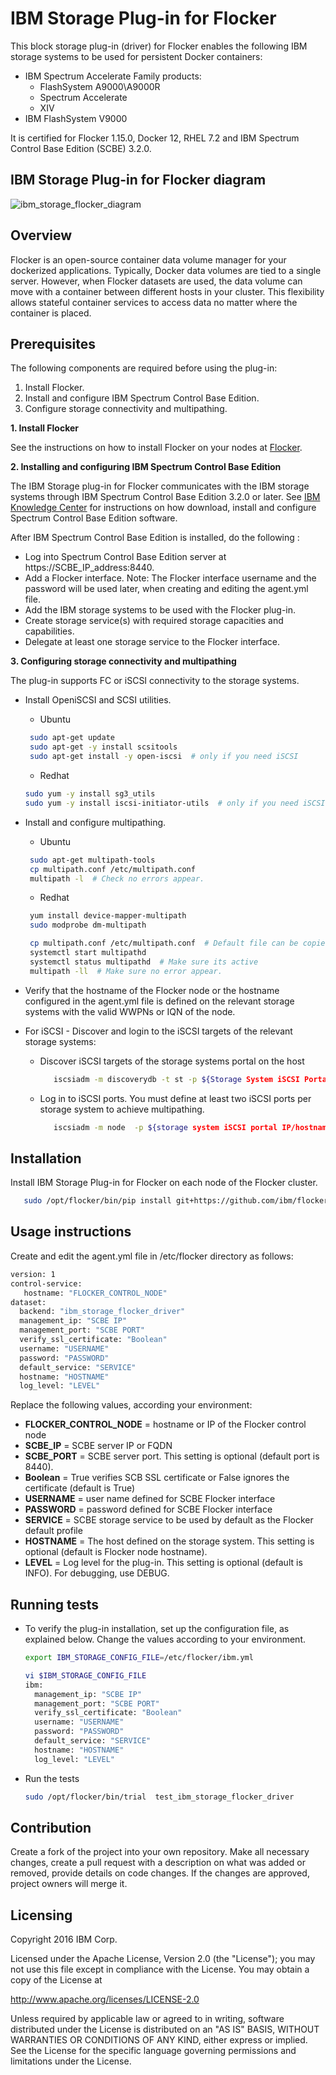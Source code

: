 IBM Storage Plug-in for Flocker
======================
This block storage plug-in (driver) for Flocker enables the following IBM storage systems to be used for persistent Docker containers:
- IBM Spectrum Accelerate Family products:
   - FlashSystem A9000\A9000R
   - Spectrum Accelerate
   - XIV
- IBM FlashSystem V9000

It is certified for Flocker 1.15.0, Docker 12, RHEL 7.2 and IBM Spectrum Control Base Edition (SCBE) 3.2.0.

## IBM Storage Plug-in for Flocker diagram
![ibm_storage_flocker_diagram](ibm_storage_flocker_diagram.jpg)

## Overview

Flocker is an open-source container data volume manager for your dockerized applications.
Typically, Docker data volumes are tied to a single server. However, when Flocker datasets are used, the data volume can move with a container between different hosts in your cluster. This flexibility allows stateful container services to access data no matter where the container is placed.

## Prerequisites
The following components are required before using the plug-in:

1. Install Flocker.
2. Install and configure IBM Spectrum Control Base Edition.
3. Configure storage connectivity and multipathing.

**1. Install Flocker**

See the instructions on how to install Flocker on your nodes at [Flocker](https://flocker.readthedocs.io/en/latest/).

**2. Installing and configuring IBM Spectrum Control Base Edition**

The IBM Storage plug-in for Flocker communicates with the IBM storage systems through IBM Spectrum Control Base Edition 3.2.0 or later.
See [IBM Knowledge Center](http://www.ibm.com/support/knowledgecenter/STWMS9/landing/IBM_Spectrum_Control_Base_Edition_welcome_page.html) for instructions on how download, install and configure Spectrum Control Base Edition software.

After IBM Spectrum Control Base Edition is installed, do the following :
* Log into Spectrum Control Base Edition server at https://SCBE_IP_address:8440.
* Add a Flocker interface. Note: The Flocker interface username and the password will be used later, when creating and editing the agent.yml file.
* Add the IBM storage systems to be used with the Flocker plug-in.
* Create storage service(s) with required storage capacities and capabilities.
* Delegate at least one storage service to the Flocker interface.

**3. Configuring storage connectivity and multipathing**

The plug-in supports FC or iSCSI connectivity to the storage systems.
- Install OpeniSCSI and SCSI utilities.
    * Ubuntu
   ```bash
    sudo apt-get update
    sudo apt-get -y install scsitools
    sudo apt-get install -y open-iscsi  # only if you need iSCSI
    ```
    * Redhat
    ```bash
    sudo yum -y install sg3_utils
    sudo yum -y install iscsi-initiator-utils  # only if you need iSCSI
    ```

- Install and configure multipathing.
    * Ubuntu
   ```bash
    sudo apt-get multipath-tools
    cp multipath.conf /etc/multipath.conf
    multipath -l  # Check no errors appear.
   ```

    * Redhat
   ```bash
    yum install device-mapper-multipath
    sudo modprobe dm-multipath

    cp multipath.conf /etc/multipath.conf  # Default file can be copied from  /usr/share/doc/device-mapper-multipath-*/multipath.conf to /etc
    systemctl start multipathd
    systemctl status multipathd  # Make sure its active
    multipath -ll  # Make sure no error appear.
   ```

- Verify that the hostname of the Flocker node or the hostname configured in the agent.yml file is defined on the relevant storage systems with the valid WWPNs or IQN of the node.

- For iSCSI - Discover and login to the iSCSI targets of the relevant storage systems:
    * Discover iSCSI targets of the storage systems portal on the host
    
       ```bash
          iscsiadm -m discoverydb -t st -p ${Storage System iSCSI Portal IP}:3260 --discover
       ```
    * Log in to iSCSI ports. You must define at least two iSCSI ports per storage system to achieve multipathing.
    
       ```bash
          iscsiadm -m node  -p ${storage system iSCSI portal IP/hostname} --login
       ```

## Installation
Install IBM Storage Plug-in for Flocker on each node of the Flocker cluster.

```bash
   sudo /opt/flocker/bin/pip install git+https://github.com/ibm/flocker-driver/
```

## Usage instructions
Create and edit the agent.yml file in /etc/flocker directory as follows:
```bash
version: 1
control-service:
   hostname: "FLOCKER_CONTROL_NODE"
dataset:
  backend: "ibm_storage_flocker_driver"
  management_ip: "SCBE IP"
  management_port: "SCBE PORT"
  verify_ssl_certificate: "Boolean"
  username: "USERNAME"
  password: "PASSWORD"
  default_service: "SERVICE"
  hostname: "HOSTNAME"
  log_level: "LEVEL"
```
Replace the following values, according your environment:
- **FLOCKER_CONTROL_NODE** = hostname or IP of the Flocker control node
- **SCBE_IP** = SCBE server IP or FQDN 
- **SCBE_PORT** = SCBE server port. This setting is optional (default port is 8440).
- **Boolean** = True verifies SCB SSL certificate or False ignores the certificate (default is True)
- **USERNAME** = user name defined for SCBE Flocker interface
- **PASSWORD** = password defined for SCBE Flocker interface
- **SERVICE** = SCBE storage service to be used by default as the Flocker default profile
- **HOSTNAME** = The host defined on the storage system. This setting is optional (default is Flocker node hostname).
- **LEVEL** = Log level for the plug-in. This setting is optional (default is INFO). For debugging, use DEBUG. 

## Running tests
- To verify the plug-in installation, set up the configuration file, as explained below. Change the values according to your environment.
    ```bash
    export IBM_STORAGE_CONFIG_FILE=/etc/flocker/ibm.yml

    vi $IBM_STORAGE_CONFIG_FILE
    ibm:
      management_ip: "SCBE IP"
      management_port: "SCBE PORT"
      verify_ssl_certificate: "Boolean"
      username: "USERNAME"
      password: "PASSWORD"
      default_service: "SERVICE"
      hostname: "HOSTNAME"
      log_level: "LEVEL"
    ```

- Run the tests
    ```bash
    sudo /opt/flocker/bin/trial  test_ibm_storage_flocker_driver
    ```


## Contribution
Create a fork of the project into your own repository. Make all necessary changes, create a pull request with a description on what was added or removed, provide details on code changes. If the changes are approved, project owners will merge it.

Licensing
---------

Copyright 2016 IBM Corp.

Licensed under the Apache License, Version 2.0 (the "License");
you may not use this file except in compliance with the License.
You may obtain a copy of the License at

http://www.apache.org/licenses/LICENSE-2.0

Unless required by applicable law or agreed to in writing, software
distributed under the License is distributed on an "AS IS" BASIS,
WITHOUT WARRANTIES OR CONDITIONS OF ANY KIND, either express or implied.
See the License for the specific language governing permissions and
limitations under the License.
